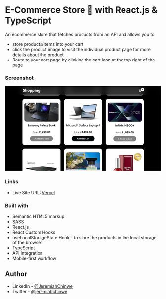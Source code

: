 # E-Commerce Store 🛒 with React.js & TypeScript

An ecommerce store that fetches products from an API and allows you to

- store products/items into your cart
- click the product image to visit the individual product page for more details about the product
- Route to your cart page by clicking the cart icon at the top right of the page

### Screenshot

![Desktop View](./screenshots/recent_shopping.png)

### Links

- Live Site URL: [Vercel](https://shopping-cart-dun-three.vercel.app/)

### Built with

- Semantic HTML5 markup
- SASS
- React.js
- React Custom Hooks
- useLocalStorageState Hook - to store the products in the local storage of the browser
- TypeScript
- API Integration
- Mobile-first workflow

## Author

- LinkedIn - [@JeremiahChinwe](https://www.linkedin.com/in/jeremiah-chinwe-057180268)
- Twitter - [@jeremiahchinwe](https://www.twitter.com/jeremiahchinwe)

